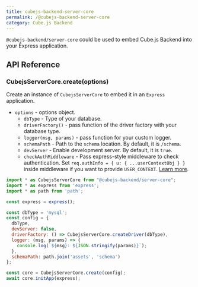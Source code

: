 ```yaml
---
title: cubejs-backend-server-core
permalink: /@cubejs-backend-server-core
category: Cube.js Backend
---
```


`@cubejs-backend/server-core` could be used to embed Cube.js Backend into your
Express application.

## API Reference

### CubejsServerCore.create(options)

Create an instance of `CubejsServerCore` to embed it in an `Express` application.

* `options` - options object.
    * `dbType` - Type of your database.
    * `driverFactory()` - pass function of the driver factory with your database type.
    * `logger(msg, params)` - pass function for your custom logger.
    * `schemaPath` - Path to the `schema` location. By default, it is `/schema`.
    * `devServer` - Enable development server. By default, it is `true`.
    * `checkAuthMiddleware` - Pass express-style middleware to check authentication. Set `req.authInfo = { u: { ...userContextObj } }` inside middleware if you want to provide `USER_CONTEXT`. [Learn more](/cube#context-variables-user-context).

```javascript
import * as CubejsServerCore from "@cubejs-backend/server-core";
import * as express from 'express';
import * as path from 'path';

const express = express();

const dbType = 'mysql';
const config = {
  dbType,
  devServer: false,
  driverFactory: () => CubejsServerCore.createDriver(dbType),
  logger: (msg, params) => {
    console.log(`${msg}: ${JSON.stringify(params)}`);
  },
  schemaPath: path.join('assets', 'schema')
};

const core = CubejsServerCore.create(config);
await core.initApp(express);
```
